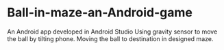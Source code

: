 # Ball-in-maze-an-Android-game
An Android app developed in Android Studio
Using gravity sensor to move the ball by tilting phone. Moving the ball to destination in designed maze.
